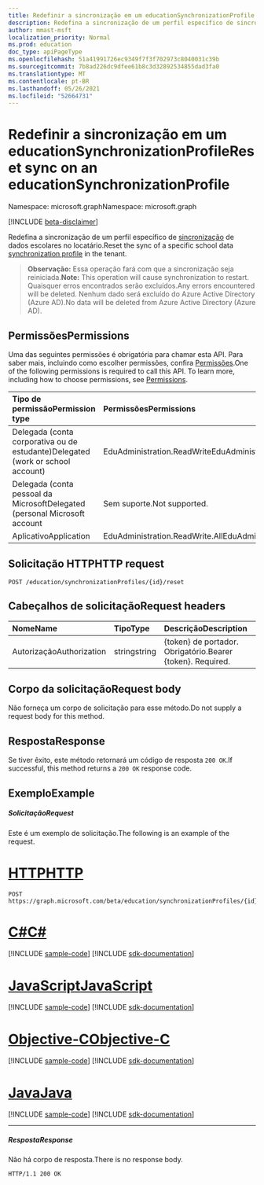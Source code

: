 ```yaml
---
title: Redefinir a sincronização em um educationSynchronizationProfile
description: Redefina a sincronização de um perfil específico de sincronização de dados escolares no locatário.
author: mmast-msft
localization_priority: Normal
ms.prod: education
doc_type: apiPageType
ms.openlocfilehash: 51a41991726ec9349f7f3f702973c8040031c39b
ms.sourcegitcommit: 7b8ad226dc9dfee61b8c3d32892534855dad3fa0
ms.translationtype: MT
ms.contentlocale: pt-BR
ms.lasthandoff: 05/26/2021
ms.locfileid: "52664731"
---
```

# <a name="reset-sync-on-an-educationsynchronizationprofile"></a><span data-ttu-id="91be6-103">Redefinir a sincronização em um educationSynchronizationProfile</span><span class="sxs-lookup"><span data-stu-id="91be6-103">Reset sync on an educationSynchronizationProfile</span></span>

<span data-ttu-id="91be6-104">Namespace: microsoft.graph</span><span class="sxs-lookup"><span data-stu-id="91be6-104">Namespace: microsoft.graph</span></span>

[!INCLUDE [beta-disclaimer](../../includes/beta-disclaimer.md)]

<span data-ttu-id="91be6-105">Redefina a sincronização de um perfil específico de [sincronização](../resources/educationsynchronizationprofile.md) de dados escolares no locatário.</span><span class="sxs-lookup"><span data-stu-id="91be6-105">Reset the sync of a specific school data [synchronization profile](../resources/educationsynchronizationprofile.md) in the tenant.</span></span>

> <span data-ttu-id="91be6-106">**Observação:** Essa operação fará com que a sincronização seja reiniciada.</span><span class="sxs-lookup"><span data-stu-id="91be6-106">**Note:** This operation will cause synchronization to restart.</span></span> <span data-ttu-id="91be6-107">Quaisquer erros encontrados serão excluídos.</span><span class="sxs-lookup"><span data-stu-id="91be6-107">Any errors encountered will be deleted.</span></span> <span data-ttu-id="91be6-108">Nenhum dado será excluído do Azure Active Directory (Azure AD).</span><span class="sxs-lookup"><span data-stu-id="91be6-108">No data will be deleted from Azure Active Directory (Azure AD).</span></span> 

## <a name="permissions"></a><span data-ttu-id="91be6-109">Permissões</span><span class="sxs-lookup"><span data-stu-id="91be6-109">Permissions</span></span>
<span data-ttu-id="91be6-p102">Uma das seguintes permissões é obrigatória para chamar esta API. Para saber mais, incluindo como escolher permissões, confira [Permissões](/graph/permissions-reference).</span><span class="sxs-lookup"><span data-stu-id="91be6-p102">One of the following permissions is required to call this API. To learn more, including how to choose permissions, see [Permissions](/graph/permissions-reference).</span></span>

| <span data-ttu-id="91be6-112">Tipo de permissão</span><span class="sxs-lookup"><span data-stu-id="91be6-112">Permission type</span></span> | <span data-ttu-id="91be6-113">Permissões</span><span class="sxs-lookup"><span data-stu-id="91be6-113">Permissions</span></span> |
|:-----------|:----------|
| <span data-ttu-id="91be6-114">Delegada (conta corporativa ou de estudante)</span><span class="sxs-lookup"><span data-stu-id="91be6-114">Delegated (work or school account)</span></span> | <span data-ttu-id="91be6-115">EduAdministration.ReadWrite</span><span class="sxs-lookup"><span data-stu-id="91be6-115">EduAdministration.ReadWrite</span></span> |
|<span data-ttu-id="91be6-116">Delegada (conta pessoal da Microsoft</span><span class="sxs-lookup"><span data-stu-id="91be6-116">Delegated (personal Microsoft account</span></span>|<span data-ttu-id="91be6-117">Sem suporte.</span><span class="sxs-lookup"><span data-stu-id="91be6-117">Not supported.</span></span>|
|<span data-ttu-id="91be6-118">Aplicativo</span><span class="sxs-lookup"><span data-stu-id="91be6-118">Application</span></span>|<span data-ttu-id="91be6-119">EduAdministration.ReadWrite.All</span><span class="sxs-lookup"><span data-stu-id="91be6-119">EduAdministration.ReadWrite.All</span></span> |

## <a name="http-request"></a><span data-ttu-id="91be6-120">Solicitação HTTP</span><span class="sxs-lookup"><span data-stu-id="91be6-120">HTTP request</span></span>
<!-- { "blockType": "ignored" } -->
```http
POST /education/synchronizationProfiles/{id}/reset
```

## <a name="request-headers"></a><span data-ttu-id="91be6-121">Cabeçalhos de solicitação</span><span class="sxs-lookup"><span data-stu-id="91be6-121">Request headers</span></span>
| <span data-ttu-id="91be6-122">Nome</span><span class="sxs-lookup"><span data-stu-id="91be6-122">Name</span></span>       | <span data-ttu-id="91be6-123">Tipo</span><span class="sxs-lookup"><span data-stu-id="91be6-123">Type</span></span> | <span data-ttu-id="91be6-124">Descrição</span><span class="sxs-lookup"><span data-stu-id="91be6-124">Description</span></span>|
|:-----------|:------|:----------|
| <span data-ttu-id="91be6-125">Autorização</span><span class="sxs-lookup"><span data-stu-id="91be6-125">Authorization</span></span>  | <span data-ttu-id="91be6-126">string</span><span class="sxs-lookup"><span data-stu-id="91be6-126">string</span></span>  | <span data-ttu-id="91be6-p103">{token} de portador. Obrigatório.</span><span class="sxs-lookup"><span data-stu-id="91be6-p103">Bearer {token}. Required.</span></span>  |

## <a name="request-body"></a><span data-ttu-id="91be6-129">Corpo da solicitação</span><span class="sxs-lookup"><span data-stu-id="91be6-129">Request body</span></span>
<span data-ttu-id="91be6-130">Não forneça um corpo de solicitação para esse método.</span><span class="sxs-lookup"><span data-stu-id="91be6-130">Do not supply a request body for this method.</span></span>
## <a name="response"></a><span data-ttu-id="91be6-131">Resposta</span><span class="sxs-lookup"><span data-stu-id="91be6-131">Response</span></span>
<span data-ttu-id="91be6-132">Se tiver êxito, este método retornará um código de resposta `200 OK`.</span><span class="sxs-lookup"><span data-stu-id="91be6-132">If successful, this method returns a `200 OK` response code.</span></span>

## <a name="example"></a><span data-ttu-id="91be6-133">Exemplo</span><span class="sxs-lookup"><span data-stu-id="91be6-133">Example</span></span>
##### <a name="request"></a><span data-ttu-id="91be6-134">Solicitação</span><span class="sxs-lookup"><span data-stu-id="91be6-134">Request</span></span>
<span data-ttu-id="91be6-135">Este é um exemplo de solicitação.</span><span class="sxs-lookup"><span data-stu-id="91be6-135">The following is an example of the request.</span></span>

# <a name="http"></a>[<span data-ttu-id="91be6-136">HTTP</span><span class="sxs-lookup"><span data-stu-id="91be6-136">HTTP</span></span>](#tab/http)
<!-- {
  "blockType": "request",
  "name": "post_educationSynchronizationProfile_reset"
}-->
```http
POST https://graph.microsoft.com/beta/education/synchronizationProfiles/{id}/reset
```
# <a name="c"></a>[<span data-ttu-id="91be6-137">C#</span><span class="sxs-lookup"><span data-stu-id="91be6-137">C#</span></span>](#tab/csharp)
[!INCLUDE [sample-code](../includes/snippets/csharp/post-educationsynchronizationprofile-reset-csharp-snippets.md)]
[!INCLUDE [sdk-documentation](../includes/snippets/snippets-sdk-documentation-link.md)]

# <a name="javascript"></a>[<span data-ttu-id="91be6-138">JavaScript</span><span class="sxs-lookup"><span data-stu-id="91be6-138">JavaScript</span></span>](#tab/javascript)
[!INCLUDE [sample-code](../includes/snippets/javascript/post-educationsynchronizationprofile-reset-javascript-snippets.md)]
[!INCLUDE [sdk-documentation](../includes/snippets/snippets-sdk-documentation-link.md)]

# <a name="objective-c"></a>[<span data-ttu-id="91be6-139">Objective-C</span><span class="sxs-lookup"><span data-stu-id="91be6-139">Objective-C</span></span>](#tab/objc)
[!INCLUDE [sample-code](../includes/snippets/objc/post-educationsynchronizationprofile-reset-objc-snippets.md)]
[!INCLUDE [sdk-documentation](../includes/snippets/snippets-sdk-documentation-link.md)]

# <a name="java"></a>[<span data-ttu-id="91be6-140">Java</span><span class="sxs-lookup"><span data-stu-id="91be6-140">Java</span></span>](#tab/java)
[!INCLUDE [sample-code](../includes/snippets/java/post-educationsynchronizationprofile-reset-java-snippets.md)]
[!INCLUDE [sdk-documentation](../includes/snippets/snippets-sdk-documentation-link.md)]

---


##### <a name="response"></a><span data-ttu-id="91be6-141">Resposta</span><span class="sxs-lookup"><span data-stu-id="91be6-141">Response</span></span>

<span data-ttu-id="91be6-142">Não há corpo de resposta.</span><span class="sxs-lookup"><span data-stu-id="91be6-142">There is no response body.</span></span>

<!-- {
  "blockType": "response",
  "name": "post_educationSynchronizationProfile_reset"
}-->
```http
HTTP/1.1 200 OK
```
<!-- uuid: 8fcb5dbc-d5aa-4681-8e31-b001d5168d79 
2015-10-25 14:57:30 UTC -->
<!-- {
  "type": "#page.annotation",
  "description": "Example",
  "keywords": "",
  "section": "documentation",
  "tocPath": "",
  "suppressions": [
  ]
}-->


